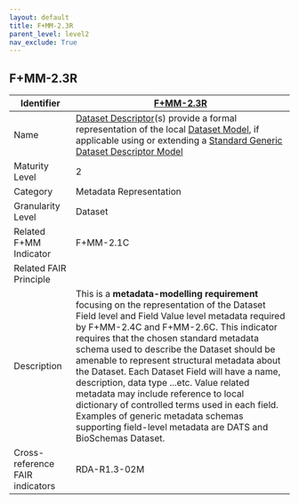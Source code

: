 ```yaml
---
layout: default
title: F+MM-2.3R
parent_level: level2
nav_exclude: True
---
```


## F+MM-2.3R

| Identifier | [F+MM-2.3R](https://github.com/FAIRplus/Data-Maturity/edit/v0.3/docs/_indicators/D.%20F+MM-2.3R.md) |
| ---------- | ----------|
| Name | [Dataset Descriptor](https://fairplus.github.io/Data-Maturity/docs/Glossary/#dataset-descriptor)(s) provide a formal representation of the local [Dataset Model](https://fairplus.github.io/Data-Maturity/docs/Glossary/#dataset-model), if applicable using or extending a [Standard Generic Dataset Descriptor Model](https://fairplus.github.io/Data-Maturity/docs/Glossary/#standard-generic-dataset-model) |
| Maturity Level | 2 |
| Category | Metadata Representation |
| Granularity Level | Dataset |
| Related F+MM Indicator| F+MM-2.1C|
| Related FAIR Principle | |
| Description | This is a **metadata-modelling requirement** focusing on the representation of the Dataset Field level and Field Value level metadata required by F+MM-2.4C and F+MM-2.6C. This indicator requires that the chosen standard metadata schema used to describe the Dataset should be amenable to represent structural metadata about the Dataset. Each Dataset Field will have a name, description, data type ...etc. Value related metadata may include reference to local dictionary of controlled terms used in each field. Examples of generic metadata schemas supporting field-level metadata are DATS and BioSchemas Dataset.|
| Cross-reference FAIR indicators | RDA-R1.3-02M |

